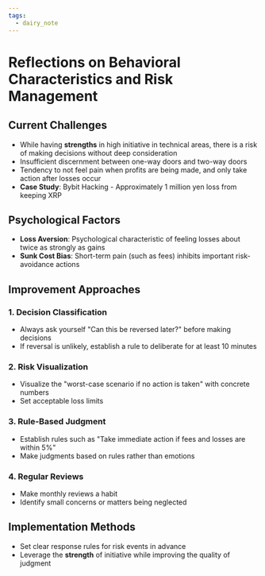 ```yaml
---
tags:
  - dairy_note
---
```


# Reflections on Behavioral Characteristics and Risk Management

## Current Challenges
- While having **strengths** in high initiative in technical areas, there is a risk of making decisions without deep consideration
- Insufficient discernment between one-way doors and two-way doors
- Tendency to not feel pain when profits are being made, and only take action after losses occur
- **Case Study**: Bybit Hacking - Approximately 1 million yen loss from keeping XRP

## Psychological Factors
- **Loss Aversion**: Psychological characteristic of feeling losses about twice as strongly as gains
- **Sunk Cost Bias**: Short-term pain (such as fees) inhibits important risk-avoidance actions

## Improvement Approaches

### 1. Decision Classification
- Always ask yourself "Can this be reversed later?" before making decisions
- If reversal is unlikely, establish a rule to deliberate for at least 10 minutes

### 2. Risk Visualization
- Visualize the "worst-case scenario if no action is taken" with concrete numbers
- Set acceptable loss limits

### 3. Rule-Based Judgment
- Establish rules such as "Take immediate action if fees and losses are within 5%"
- Make judgments based on rules rather than emotions

### 4. Regular Reviews
- Make monthly reviews a habit
- Identify small concerns or matters being neglected

## Implementation Methods
- Set clear response rules for risk events in advance
- Leverage the **strength** of initiative while improving the quality of judgment
